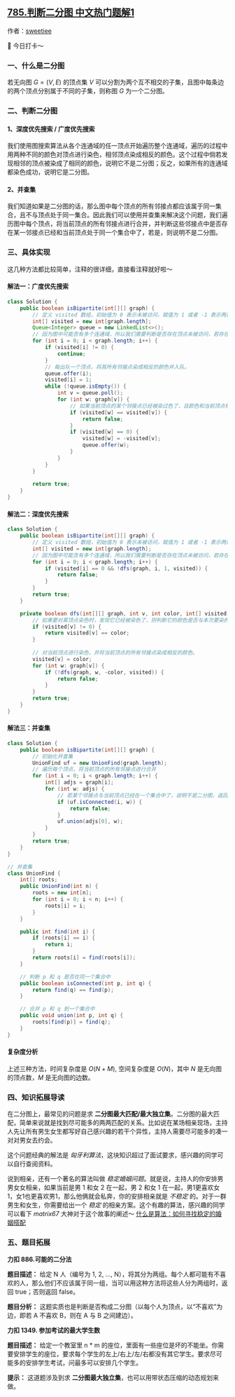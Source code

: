 ## [785.判断二分图 中文热门题解1](https://leetcode.cn/problems/is-graph-bipartite/solutions/100000/bfs-dfs-bing-cha-ji-san-chong-fang-fa-pan-duan-er-)

作者：[sweetiee](https://leetcode.cn/u/sweetiee)

🙋 今日打卡～

### 一、什么是二分图
若无向图 $G=(V,E)$ 的顶点集 $V$ 可以分割为两个互不相交的子集，且图中每条边的两个顶点分别属于不同的子集，则称图 $G$ 为一个二分图。

### 二、判断二分图

#### 1、深度优先搜索 / 广度优先搜索
我们使用图搜索算法从各个连通域的任一顶点开始遍历整个连通域，遍历的过程中用两种不同的颜色对顶点进行染色，相邻顶点染成相反的颜色。这个过程中倘若发现相邻的顶点被染成了相同的颜色，说明它不是二分图；反之，如果所有的连通域都染色成功，说明它是二分图。

#### 2、并查集
我们知道如果是二分图的话，那么图中每个顶点的所有邻接点都应该属于同一集合，且不与顶点处于同一集合。因此我们可以使用并查集来解决这个问题，我们遍历图中每个顶点，将当前顶点的所有邻接点进行合并，并判断这些邻接点中是否存在某一邻接点已经和当前顶点处于同一个集合中了，若是，则说明不是二分图。

### 三、具体实现
这几种方法都比较简单，注释的很详细，直接看注释就好啦～

#### 解法一：广度优先搜索

```Java []
class Solution {
    public boolean isBipartite(int[][] graph) {
        // 定义 visited 数组，初始值为 0 表示未被访问，赋值为 1 或者 -1 表示两种不同的颜色。 
        int[] visited = new int[graph.length];
        Queue<Integer> queue = new LinkedList<>();
        // 因为图中可能含有多个连通域，所以我们需要判断是否存在顶点未被访问，若存在则从它开始再进行一轮 bfs 染色。
        for (int i = 0; i < graph.length; i++) {
            if (visited[i] != 0) {
                continue;
            }
            // 每出队一个顶点，将其所有邻接点染成相反的颜色并入队。
            queue.offer(i);
            visited[i] = 1;
            while (!queue.isEmpty()) {
                int v = queue.poll();
                for (int w: graph[v]) {
                    // 如果当前顶点的某个邻接点已经被染过色了，且颜色和当前顶点相同，说明此无向图无法被正确染色，返回 false。
                    if (visited[w] == visited[v]) {
                        return false;
                    }
                    if (visited[w] == 0) {
                        visited[w] = -visited[v];
                        queue.offer(w);
                    }
                }          
            }
        }
        
        return true;
    }
}
```

#### 解法二：深度优先搜索
```Java []
class Solution {
    public boolean isBipartite(int[][] graph) {
        // 定义 visited 数组，初始值为 0 表示未被访问，赋值为 1 或者 -1 表示两种不同的颜色。 
        int[] visited = new int[graph.length];
        // 因为图中可能含有多个连通域，所以我们需要判断是否存在顶点未被访问，若存在则从它开始再进行一轮 dfs 染色。
        for (int i = 0; i < graph.length; i++) {
            if (visited[i] == 0 && !dfs(graph, i, 1, visited)) {
                return false;
            }
        }
        return true;
    }

    private boolean dfs(int[][] graph, int v, int color, int[] visited) {
        // 如果要对某顶点染色时，发现它已经被染色了，则判断它的颜色是否与本次要染的颜色相同，如果矛盾，说明此无向图无法被正确染色，返回 false。
        if (visited[v] != 0) {
            return visited[v] == color;
        }
        
        // 对当前顶点进行染色，并将当前顶点的所有邻接点染成相反的颜色。
        visited[v] = color;
        for (int w: graph[v]) {
            if (!dfs(graph, w, -color, visited)) {
                return false;
            }
        }
        return true;
    }
}
```


#### 解法三：并查集
```Java []
class Solution {
    public boolean isBipartite(int[][] graph) {
        // 初始化并查集
        UnionFind uf = new UnionFind(graph.length);
        // 遍历每个顶点，将当前顶点的所有邻接点进行合并
        for (int i = 0; i < graph.length; i++) {
            int[] adjs = graph[i];
            for (int w: adjs) {
                // 若某个邻接点与当前顶点已经在一个集合中了，说明不是二分图，返回 false。
                if (uf.isConnected(i, w)) {
                    return false;
                }
                uf.union(adjs[0], w);
            }
        }
        return true;
    }
}

// 并查集
class UnionFind {
    int[] roots;
    public UnionFind(int n) {
        roots = new int[n]; 
        for (int i = 0; i < n; i++) {
            roots[i] = i;
        }
    }

    public int find(int i) {
        if (roots[i] == i) {
            return i;
        }
        return roots[i] = find(roots[i]);
    }

    // 判断 p 和 q 是否在同一个集合中
    public boolean isConnected(int p, int q) {
        return find(q) == find(p);
    }

    // 合并 p 和 q 到一个集合中
    public void union(int p, int q) {
        roots[find(p)] = find(q);
    }
}
```

#### 复杂度分析
上述三种方法，时间复杂度是 $O(N + M)$, 空间复杂度是 $O(N)$，其中 $N$ 是无向图的顶点数，$M$ 是无向图的边数。


### 四、知识拓展导读

在二分图上，最常见的问题是求 **二分图最大匹配/最大独立集**。二分图的最大匹配，简单来说就是找到尽可能多的两两匹配的关系。比如说在某场相亲现场，主持人先让所有男生女生都写好自己感兴趣的若干个异性，主持人需要尽可能多的凑一对对男女去约会。

这个问题经典的解法是 *匈牙利算法*，这块知识超过了面试要求，感兴趣的同学可以自行查阅资料。

说到相亲，还有一个著名的算法叫做 *稳定婚姻问题*。就是说，主持人的你安排男男女女相亲，如果当前是男 1 和女 2 在一起，男 2 和女 1 在一起，男1更喜欢女1，女1也更喜欢男1，那么他俩就会私奔，你的安排相亲就是 *不稳定* 的。对于一群男生和女生，你需要给出一个 *稳定* 的相亲方案。这个有趣的算法，感兴趣的同学可以看下 *matrix67* 大神对于这个故事的阐述～
[什么是算法：如何寻找稳定的婚姻搭配](http://www.matri***/blog/archives/2976)


### 五、题目拓展
**力扣 886.可能的二分法**

**题目描述：** 给定 N 人（编号为 1, 2, ..., N），将其分为两组。每个人都可能有不喜欢的人，那么他们不应该属于同一组，当可以用这种方法将这些人分为两组时，返回 true；否则返回 false。

**题目分析：** 这题实质也是判断是否构成二分图（以每个人为顶点，以“不喜欢”为边，即若 A 不喜欢 B，则在 A 与 B 之间建边）。



**力扣 1349. 参加考试的最大学生数**

**题目描述：** 给定一个教室里 n * m 的座位，里面有一些座位是坏的不能坐。你需要安排学生的座位，要求每个学生的左上/右上/左/右都没有其它学生。要求尽可能多的安排学生考试，问最多可以安排几个学生。

**提示：** 这道题涉及到求 **二分图最大独立集**，也可以用带状态压缩的动态规划来做。
